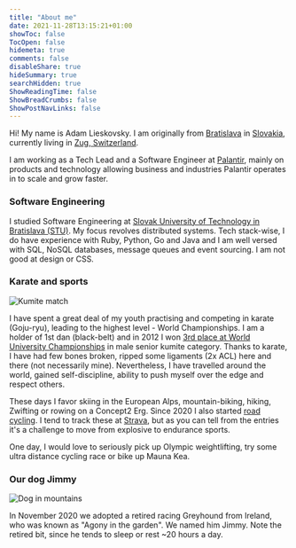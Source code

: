 ```yaml
---
title: "About me"
date: 2021-11-28T13:15:21+01:00
showToc: false
TocOpen: false
hidemeta: true
comments: false
disableShare: true
hideSummary: true
searchHidden: true
ShowReadingTime: false
ShowBreadCrumbs: false
ShowPostNavLinks: false
---
```


Hi! My name is Adam Lieskovsky. I am originally from [Bratislava](https://en.wikipedia.org/wiki/Bratislava) in [Slovakia](https://en.wikipedia.org/wiki/Slovakia), currently living in [Zug, Switzerland](https://en.wikipedia.org/wiki/Zug).

I am working as a Tech Lead and a Software Engineer at [Palantir](https://palantir.com), mainly on products and technology allowing business and industries Palantir operates in to scale and grow faster.

### Software Engineering

I studied Software Engineering at [Slovak University of Technology in Bratislava (STU)](https://www.stuba.sk/english.html?page_id=132). My focus revolves distributed systems. Tech stack-wise, I do have experience with Ruby, Python, Go and Java and I am well versed with SQL, NoSQL databases, message queues and event sourcing. I am not good at design or CSS.

### Karate and sports

![Kumite match](/assets/images/adam_karate_uni_ba.jpeg)

I have spent a great deal of my youth practising and competing in karate (Goju-ryu), leading to the highest level - World Championships. I am a holder of 1st dan (black-belt) and in 2012 I won [3rd place at World University Championships](http://www.fisu.net/en/8th-World-University-Karate-Championship-in-Bratislava-Opened-3133.html?mbID=4722) in male senior kumite category. Thanks to karate, I have had few bones broken, ripped some ligaments (2x ACL) here and there (not necessarily mine). Nevertheless, I have travelled around the world, gained self-discipline, ability to push myself over the edge and respect others. 

These days I favor skiing in the European Alps, mountain-biking, hiking, Zwifting or rowing on a Concept2 Erg. Since 2020 I also started [road cycling](https://everesting.cc/hall-of-fame/#/hill/3918124272). I tend to track these at [Strava](https://www.strava.com/athletes/199584), but as you can tell from the entries it's a challenge to move from explosive to endurance sports.

One day, I would love to seriously pick up Olympic weightlifting, try some ultra distance cycling race or bike up Mauna Kea.

### Our dog Jimmy

![Dog in mountains](/assets/images/jimmy_lech.jpg)

In November 2020 we adopted a retired racing Greyhound from Ireland, who was known as "Agony in the garden". We named him Jimmy. Note the retired bit, since he tends to sleep or rest ~20 hours a day.